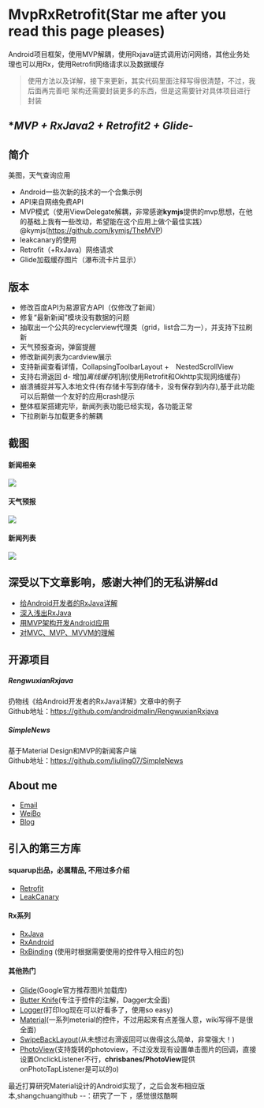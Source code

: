 # MvpRxRetrofit(Star me after you read this page pleases)
Android项目框架，使用MVP解耦，使用Rxjava链式调用访问网络，其他业务处理也可以用Rx，使用Retrofit网络请求以及数据缓存
>使用方法以及详解，接下来更新，其实代码里面注释写得很清楚，不过，我后面再完善吧
>架构还需要封装更多的东西，但是这需要针对具体项目进行封装

## **MVP + RxJava2 + Retrofit2 + Glide*-

## **简介**
美图，天气查询应用
- Android一些次新的技术的一个合集示例
- API来自网络免费API
- MVP模式（使用ViewDelegate解耦，非常感谢**kymjs**提供的mvp思想，在他的基础上我有一些改动，希望能在这个应用上做个最佳实践）@kymjs(https://github.com/kymjs/TheMVP)
- leakcanary的使用
- Retrofit（+RxJava）网络请求
- Glide加载缓存图片（瀑布流卡片显示）

## **版本**
- 修改百度API为易源官方API（仅修改了新闻）
- 修复“最新新闻”模块没有数据的问题
- 抽取出一个公共的recyclerview代理类（grid，list合二为一），并支持下拉刷新
- 天气预报查询，弹窗提醒
- 修改新闻列表为cardview展示
- 支持新闻查看详情，CollapsingToolbarLayout +　NestedScrollView
- 支持右滑返回
d- 增加*离线缓存*机制(使用Retrofit和Okhttp实现网络缓存)
- 崩溃捕捉并写入本地文件(有存储卡写到存储卡，没有保存到内存),基于此功能可以后期做一个友好的应用crash提示
- 整体框架搭建完毕，新闻列表功能已经实现，各功能正常
- 下拉刷新与加载更多的解耦


## **截图**

#### 新闻相亲
![](./picture3.PNG)
#### 天气预报
![](./picture1.png)
#### 新闻列表
![](./picture2.png)


## 深受以下文章影响，感谢大神们的无私讲解dd
* [给Android开发者的RxJava详解](http://gank.io/post/560e15be2dca930e00da1083)
* [深入浅出RxJava](http://blog.csdn.net/lzyzsd/article/details/41833541)
* [用MVP架构开发Android应用](http://kymjs.com/code/2015/11/09/01)
* [对MVC、MVP、MVVM的理解](http://blog.csdn.net/napolunyishi/article/details/22722345)

## **开源项目**

##### RengwuxianRxjava
扔物线《给Android开发者的RxJava详解》文章中的例子  
Github地址：https://github.com/androidmalin/RengwuxianRxjava

##### SimpleNews
基于Material Design和MVP的新闻客户端    
Github地址：https://github.com/liuling07/SimpleNews

## **About me**
* [Email](717616019@qq.com)
* [WeiBo](http://weibo.com/KellenHu)
* [Blog](http://blog.csdn.net/westdeco)

## **引入的第三方库**
#### squarup出品，必属精品, 不用过多介绍
* [Retrofit](https://github.com/square/retrofit)
* [LeakCanary](https://github.com/square/leakcanary)

#### Rx系列
* [RxJava](https://github.com/ReactiveX/RxJava)
* [RxAndroid](https://github.com/ReactiveX/RxAndroid)
* [RxBinding](https://github.com/JakeWharton/RxBinding) (使用时根据需要使用的控件导入相应的包)

#### 其他热门
* [Glide](https://github.com/bumptech/glide)(Google官方推荐图片加载库)
* [Butter Knife](https://github.com/JakeWharton/butterknife)(专注于控件的注解，Dagger太全面)
* [Logger](https://github.com/orhanobut/logger)(打印log现在可以好看多了，使用so easy)
* [Material](https://github.com/rey5137/material)(一系列meterial的控件，不过用起来有点差强人意，wiki写得不是很全面)
* [SwipeBackLayout](https://github.com/ikew0ng/SwipeBackLayout)(从未想过右滑返回可以做得这么简单，非常强大！)
* [PhotoView](https://github.com/bm-x/PhotoView)(支持旋转的photoview，不过没发现有设置单击图片的回调，直接设置OnclickListener不行，**chrisbanes/PhotoView**提供onPhotoTapListener是可以的o)

最近打算研究Material设计的Android实现了，之后会发布相应版本,shangchuangithub
--：研究了一下 ，感觉很炫酷啊

